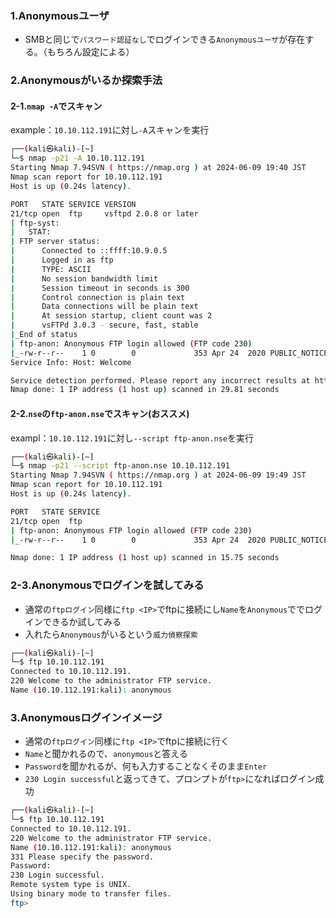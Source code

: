 ### 1.Anonymousユーザ
- SMBと同じで`パスワード認証なし`でログインできる`Anonymousユーザ`が存在する。（もちろん設定による）  
  
### 2.Anonymousがいるか探索手法
#### 2-1.`nmap -A`でスキャン
example：`10.10.112.191`に対し`-A`スキャンを実行
```bash
┌──(kali㉿kali)-[~]
└─$ nmap -p21 -A 10.10.112.191
Starting Nmap 7.94SVN ( https://nmap.org ) at 2024-06-09 19:40 JST
Nmap scan report for 10.10.112.191
Host is up (0.24s latency).

PORT   STATE SERVICE VERSION
21/tcp open  ftp     vsftpd 2.0.8 or later
| ftp-syst: 
|   STAT: 
| FTP server status:
|      Connected to ::ffff:10.9.0.5
|      Logged in as ftp
|      TYPE: ASCII
|      No session bandwidth limit
|      Session timeout in seconds is 300
|      Control connection is plain text
|      Data connections will be plain text
|      At session startup, client count was 2
|      vsFTPd 3.0.3 - secure, fast, stable
|_End of status
| ftp-anon: Anonymous FTP login allowed (FTP code 230)
|_-rw-r--r--    1 0        0             353 Apr 24  2020 PUBLIC_NOTICE.txt
Service Info: Host: Welcome

Service detection performed. Please report any incorrect results at https://nmap.org/submit/ .
Nmap done: 1 IP address (1 host up) scanned in 29.81 seconds
```
  
#### 2-2.`nse`の`ftp-anon.nse`でスキャン(おススメ)
exampl：`10.10.112.191`に対し`--script ftp-anon.nse`を実行
```bash
┌──(kali㉿kali)-[~]
└─$ nmap -p21 --script ftp-anon.nse 10.10.112.191
Starting Nmap 7.94SVN ( https://nmap.org ) at 2024-06-09 19:49 JST
Nmap scan report for 10.10.112.191
Host is up (0.24s latency).

PORT   STATE SERVICE
21/tcp open  ftp
| ftp-anon: Anonymous FTP login allowed (FTP code 230)
|_-rw-r--r--    1 0        0             353 Apr 24  2020 PUBLIC_NOTICE.txt

Nmap done: 1 IP address (1 host up) scanned in 15.75 seconds
```
  
### 2-3.Anonymousでログインを試してみる
- 通常の`ftpログイン`同様に`ftp <IP>`でftpに接続にし`Name`を`Anonymous`ででログインできるか試してみる
- 入れたら`Anonymous`がいるという`威力偵察探索`
```bash
┌──(kali㉿kali)-[~]
└─$ ftp 10.10.112.191                   
Connected to 10.10.112.191.
220 Welcome to the administrator FTP service.
Name (10.10.112.191:kali): anonymous
```
  
### 3.Anonymousログインイメージ
- 通常の`ftpログイン`同様に`ftp <IP>`でftpに接続に行く
- `Name`と聞かれるので、`anonymous`と答える
- `Password`を聞かれるが、何も入力することなくそのまま`Enter`
- `230 Login successful`と返ってきて、プロンプトが`ftp>`になればログイン成功  
  
```bash
┌──(kali㉿kali)-[~]
└─$ ftp 10.10.112.191                   
Connected to 10.10.112.191.
220 Welcome to the administrator FTP service.
Name (10.10.112.191:kali): anonymous
331 Please specify the password.
Password: 
230 Login successful.
Remote system type is UNIX.
Using binary mode to transfer files.
ftp> 

```

  

